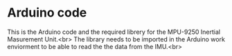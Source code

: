 # Arduino code
This is the Arduino code and the required librery for the MPU-9250 Inertial Masurement Unit.<br\>
The library needs to be imported in the Arduino work enviorment to be able to read the the data from the IMU.<br\> 
